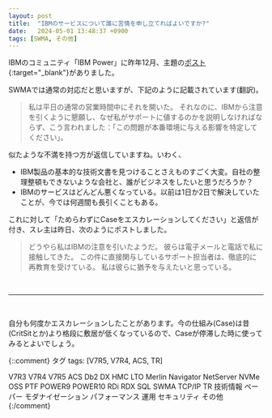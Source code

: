 ```yaml
---
layout: post
title:  "IBMのサービスについて誰に苦情を申し立てればよいですか?"
date:   2024-05-01 13:48:37 +0900
tags: [SWMA, その他]
---
```

IBMのコミュニティ「IBM Power」に昨年12月、主題の[ポスト](https://community.ibm.com/community/user/power/discussion/who-do-i-complain-to-at-ibm-about-their-service#bm690ea23d-902b-4c9b-9543-018f1a28ff54){:target="_blank"}がありました。

SWMAでは通常の対応だと思いますが、下記のように記載されています(翻訳)。

> 私は平日の通常の営業時間中にそれを開いた。 それなのに、IBMから注意を引くように懇願し、なぜ私がサポートに値するのかを説明しなければならず、こう言われました：「この問題が本番環境に与える影響を特定してください」。

似たような不満を持つ方が返信していますね。いわく、

- IBM製品の基本的な技術文書を見つけることさえものすごく大変。自社の整理整頓もできないような会社と、誰がビジネスをしたいと思うだろうか？
- IBMのサービスはどんどん悪くなっている。以前は1日か2日で解決していたことが、今では何週間も長引くこともある。

これに対して「ためらわずにCaseをエスカレーションしてください」と返信が付き、スレ主は昨日、次のようにポストしました。

> どうやら私はIBMの注意を引いたようだ。 彼らは電子メールと電話で私に接触してきた。 この件に直接関与しているサポート担当者は、徹底的に再教育を受けている。
> 私は彼らに猶予を与えたいと思っている。

<br>
<hr>
<br>

自分も何度かエスカレーションしたことがあります。今の仕組み(Case)は昔(CritSitとか)より格段に敷居が低くなっているので、Caseが停滞した時に使ってみるとよいでしょう。



{::comment}
タグ
tags: [V7R5, V7R4, ACS, TR]

V7R3
V7R4
V7R5
ACS
Db2
DX
HMC
LTO
Merlin
Navigator
NetServer
NVMe
OSS
PTF
POWER9
POWER10
RDi
RDX
SQL
SWMA
TCP/IP
TR
技術情報
ペーパー
モダナイゼーション
パフォーマンス
運用
セキュリティ
その他
{:/comment}
